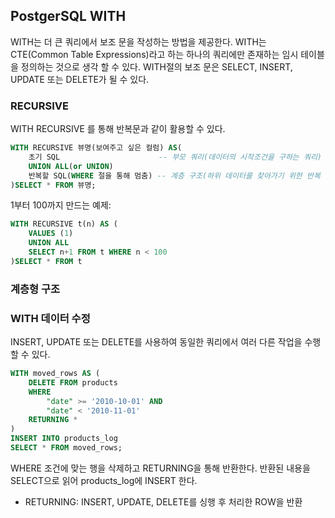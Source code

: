 ## PostgerSQL WITH

WITH는 더 큰 쿼리에서 보조 문을 작성하는 방법을 제공한다. WITH는 CTE(Common Table Expressions)라고 하는 하나의 쿼리에만 존재하는 임시 테이블을 정의하는 것으로 생각 할 수 있다. WITH절의 보조 문은 SELECT, INSERT, UPDATE 또는 DELETE가 될 수 있다.

### RECURSIVE

WITH RECURSIVE 를 통해 반복문과 같이 활용할 수 있다.

```sql
WITH RECURSIVE 뷰명(보여주고 싶은 컬럼) AS(
    초기 SQL                      -- 부모 쿼리(데이터의 시작조건을 구하는 쿼리)
    UNION ALL(or UNION)
    반복할 SQL(WHERE 절을 통해 멈춤) -- 계층 구조(하위 데이터를 찾아가기 위한 반복 쿼리)
)SELECT * FROM 뷰명;
```

1부터 100까지 만드는 예제:

```sql
WITH RECURSIVE t(n) AS (
    VALUES (1)
    UNION ALL
    SELECT n+1 FROM t WHERE n < 100
)SELECT * FROM t
```

### 계층형 구조

### WITH 데이터 수정

INSERT, UPDATE 또는 DELETE를 사용하여 동일한 쿼리에서 여러 다른 작업을 수행 할 수 있다.

```sql
WITH moved_rows AS (
    DELETE FROM products
    WHERE
        "date" >= '2010-10-01' AND
        "date" < '2010-11-01'
    RETURNING *
)
INSERT INTO products_log
SELECT * FROM moved_rows;
```

WHERE 조건에 맞는 행을 삭제하고 RETURNING을 통해 반환한다. 반환된 내용을 SELECT으로 읽어  products_log에 INSERT 한다.

- RETURNING: INSERT, UPDATE, DELETE를 싱행 후 처리한 ROW을 반환

